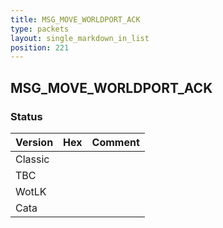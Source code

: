 ```yaml
---
title: MSG_MOVE_WORLDPORT_ACK
type: packets
layout: single_markdown_in_list
position: 221
---
```


## MSG_MOVE_WORLDPORT_ACK

### Status

Version | Hex | Comment
---------- | ---------- | ---------- 
Classic |  |  
TBC |  |  
WotLK |  |  
Cata |  |  
